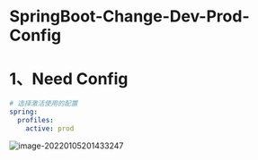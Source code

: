 # SpringBoot-Change-Dev-Prod-Config

# 1、Need Config

```yaml
# 选择激活使用的配置    
spring:
  profiles:
    active: prod
```

![image-20220105201433247](D:/%E5%9B%BE%E7%89%87%E7%BB%9F%E4%B8%80%E4%BF%9D%E7%AE%A1%E5%A4%84/image-20220105201433247.png)
